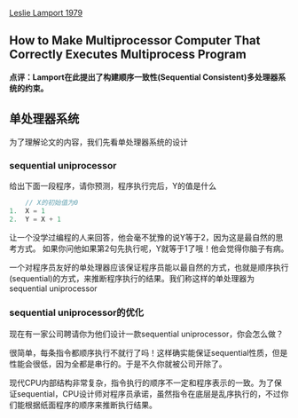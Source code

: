 [Leslie Lamport 1979](http://research.microsoft.com/en-us/um/people/lamport/pubs/multi.pdf)

How to Make Multiprocessor Computer That Correctly Executes Multiprocess Program
----

**点评：Lamport在此提出了构建顺序一致性(Sequential Consistent)多处理器系统的约束。**

## 单处理器系统

为了理解论文的内容，我们先看单处理器系统的设计

### sequential uniprocessor

给出下面一段程序，请你预测，程序执行完后，Y的值是什么
```c++
    // X的初始值为0
1.  X = 1
2.  Y = X + 1
```
让一个没学过编程的人来回答，他会毫不犹豫的说Y等于2，因为这是最自然的思考方式。
如果你问他如果第2句先执行呢，Y就等于1了哦！他会觉得你脑子有病。

一个对程序员友好的单处理器应该保证程序员能以最自然的方式，也就是顺序执行(sequential)的方式，来推断程序执行的结果。我们称这样的单处理器为sequential uniprocessor

### sequential uniprocessor的优化

现在有一家公司聘请你为他们设计一款sequential uniprocessor，你会怎么做？

很简单，每条指令都顺序执行不就行了吗！这样确实能保证sequential性质，但是性能会很低，因为全都是串行的。于是不久你就被公司开除了。

现代CPU内部结构非常复杂，指令执行的顺序不一定和程序表示的一致。为了保证sequential，CPU设计师对程序员承诺，虽然指令在底层是乱序执行的，不过你们能根据纸面程序的顺序来推断执行结果。


